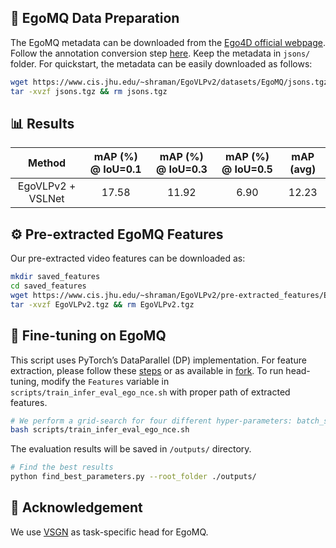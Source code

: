 ## 📝 EgoMQ Data Preparation

The EgoMQ metadata can be downloaded from the [Ego4D official webpage](https://ego4d-data.org/). Follow the annotation conversion step [here](https://github.com/EGO4D/episodic-memory/tree/main/MQ#annotation-conversion). Keep the metadata in `jsons/` folder.
For quickstart, the metadata can be easily downloaded as follows:

```bash
wget https://www.cis.jhu.edu/~shraman/EgoVLPv2/datasets/EgoMQ/jsons.tgz
tar -xvzf jsons.tgz && rm jsons.tgz
```

## 📊 Results

| Method | mAP (%) @ IoU=0.1 | mAP (%) @ IoU=0.3 | mAP (%) @ IoU=0.5 | mAP (avg) | 
| :----: | :-----: | :--------: | :---------: | :------: | 
| EgoVLPv2 + VSLNet | 17.58 | 11.92 | 6.90 | 12.23 |
 

## ⚙️ Pre-extracted EgoMQ Features

Our pre-extracted video features can be downloaded as: 
```bash
mkdir saved_features 
cd saved_features
wget https://www.cis.jhu.edu/~shraman/EgoVLPv2/pre-extracted_features/EgoMQ/EgoVLPv2.tgz
tar -xvzf EgoVLPv2.tgz && rm EgoVLPv2.tgz
```

## 🎯 Fine-tuning on EgoMQ
This script uses PyTorch’s DataParallel (DP) implementation. For feature extraction, please follow these [steps](/EgoVLPv2#%EF%B8%8F-feature-extraction-on-egomq) or as available in [fork](https://github.com/ShramanPramanick/EgoVLPv2/tree/main/EgoVLPv2#%EF%B8%8F-feature-extraction-on-egomq). To run head-tuning, modify the `Features` variable in `scripts/train_infer_eval_ego_nce.sh` with proper path of extracted features. 

```bash
# We perform a grid-search for four different hyper-parameters: batch_size, learning_rate, step_size, and step_gamma.
bash scripts/train_infer_eval_ego_nce.sh
```
The evaluation results will be saved in `/outputs/` directory. 
```bash
# Find the best results
python find_best_parameters.py --root_folder ./outputs/
```

## 🙏 Acknowledgement
We use [VSGN](https://arxiv.org/abs/2011.14598) as task-specific head for EgoMQ. 
